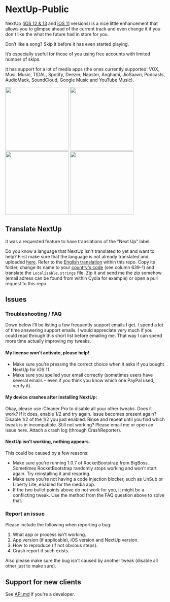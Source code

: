 # NextUp-Public

NextUp ([iOS 12 & 13](https://henrikssonbrothers.com/cydia/repo/depictions/?p=se.nosskirneh.nextup2) and [iOS 11](http://cydia.saurik.com/package/se.nosskirneh.nextup/) versions) is a nice little enhancement that allows you to glimpse ahead of the current track and even change it if you don't like the what the future had in store for you.

Don’t like a song? Skip it before it has even started playing.

It’s especially useful for those of you using free accounts with limited number of skips.

It has support for a lot of media apps (the ones currently supported: VOX, Musi, Music, TIDAL, Spotify, Deezer, Napster, Anghami, JioSaavn, Podcasts, AudioMack, SoundCloud, Google Music and YouTube Music).

<div>
    <img src="http://moreinfo.thebigboss.org/moreinfo/nextup1.jpg" width="200">
    <img src="http://moreinfo.thebigboss.org/moreinfo/nextup2.jpg" width="200">
    <img src="http://moreinfo.thebigboss.org/moreinfo/nextup3.jpg" width="200">
    <img src="http://moreinfo.thebigboss.org/moreinfo/nextup5.jpg" width="200">
</div>

## Translate NextUp

It was a requested feature to have translations of the "Next Up" label.

Do you know a language that NextUp isn't translated to yet and want to help? First make sure that the language is not already translated and uploaded [here](https://github.com/Nosskirneh/NextUp-Public/blob/master/translations). Refer to the [English translation]([API.md](https://github.com/Nosskirneh/NextUp-Public/blob/master/translations/en.lproj)) within this repo. Copy its folder, change its name to your [country's code](https://en.wikipedia.org/wiki/List_of_ISO_639-1_codes) (see column 639-1) and translate the `Localizable.strings` file. Zip it and send me the zip somehow (email adress can be found from within Cydia for example) or open a pull request to this repo.

## Issues

### Troubleshooting / FAQ

Down below I’ll be listing a few frequently support emails I get. I spend a lot of time answering support emails. I would appreciate very much if you could read through this short list before emailing me. That way I can spend more time actually improving my tweaks.

#### My license won’t activate, please help!
* Make sure you’re pressing the correct choice when it asks if you bought NextUp for iOS 11.
* Make sure you spelled your email correctly (sometimes users have several emails – even if you think you know which one PayPal used, verify it).

#### My device crashes after installing NextUp:
Okay, please use iCleaner Pro to disable all your other tweaks. Does it work? If it does, enable 1/2 and try again. Issue becomes present again? Disable 1/2 of the 1/2 you just enabled. Rinse and repeat until you find which tweak is in incompatible. Still not working? Please email me or open an issue here. Attach a crash log (through CrashReporter).

#### NextUp isn’t working, nothing appears.
This could be caused by a few reasons:
* Make sure you’re running 1.0.7 of RocketBootstrap from BigBoss. Sometimes RocketBootstrap randomly stops working and won't start again. Try reinstalling it and respring.
* Make sure you’re not having a code injection blocker, such as UnSub or Liberty Lite, enabled for the media app.
* If the two bullet points above do not work for you, it might be a conflicting tweak. Use the method from the FAQ question above to solve that.


### Report an issue

Please include the following when reporting a bug:

1. What app or process isn't working.
2. App version (if applicable), iOS version and NextUp version.
3. How to reproduce (if not obvious steps).
4. Crash report if such exists.

Also please make sure the bug isn't caused by another tweak (disable all other just to make sure).

## Support for new clients
See [API.md](https://github.com/Nosskirneh/NextUp-Public/blob/master/API.md) if you're a developer.
